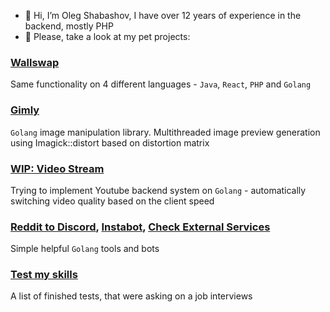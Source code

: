 - 👋 Hi, I’m Oleg Shabashov, I have over 12 years of experience in the backend, mostly PHP
- 💞️ Please, take a look at my pet projects:

### [Wallswap](https://github.com/o-shabashov?tab=repositories&q=wallswap&type=&language=)

Same functionality on 4 different languages - `Java`, `React`, `PHP` and `Golang`

### [Gimly](https://github.com/o-shabashov/gimly)

`Golang` image manipulation library. Multithreaded image preview generation using Imagick::distort based on distortion matrix

### [WIP: Video Stream](https://github.com/o-shabashov/video-stream)

Trying to implement Youtube backend system on `Golang` - automatically switching video quality based on the client speed

### [Reddit to Discord](https://github.com/o-shabashov/reddit-to-discord), [Instabot](https://github.com/o-shabashov/go-instabot), [Check External Services](https://github.com/o-shabashov/cess)

Simple helpful `Golang` tools and bots

### [Test my skills](https://github.com/o-shabashov/test-my-skills)

A list of finished tests, that were asking on a job interviews

